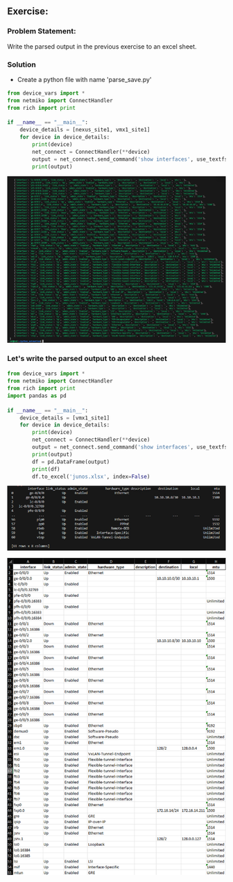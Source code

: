 ## Exercise:
### Problem Statement:
Write the parsed output in the previous exercise to an excel sheet.

### Solution
- Create a python file with name 'parse_save.py'

```py
from device_vars import *
from netmiko import ConnectHandler
from rich import print

if __name__ == "__main__":
    device_details = [nexus_site1, vmx1_site1]
    for device in device_details:
        print(device)
        net_connect = ConnectHandler(**device)
        output = net_connect.send_command('show interfaces', use_textfsm=True)
        print(output)

```
![alt text](image-17.png)

### Let's write the parsed output to an excel sheet

```py
from device_vars import *
from netmiko import ConnectHandler
from rich import print
import pandas as pd

if __name__ == "__main__":
    device_details = [vmx1_site1]
    for device in device_details:
        print(device)
        net_connect = ConnectHandler(**device)
        output = net_connect.send_command('show interfaces', use_textfsm=True)
        print(output)
        df = pd.DataFrame(output)
        print(df)
        df.to_excel('junos.xlsx', index=False)
```

![alt text](image-18.png)

![alt text](image-19.png)

